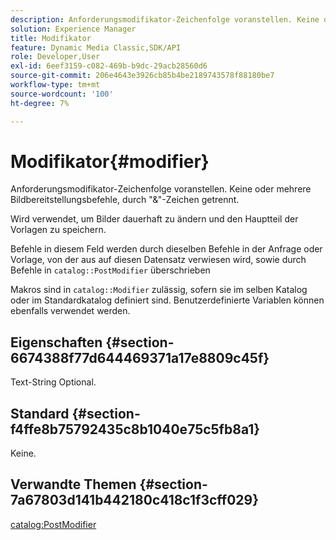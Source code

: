 ```yaml
---
description: Anforderungsmodifikator-Zeichenfolge voranstellen. Keine oder mehrere Bildbereitstellungsbefehle, durch "&"-Zeichen getrennt.
solution: Experience Manager
title: Modifikator
feature: Dynamic Media Classic,SDK/API
role: Developer,User
exl-id: 6eef3159-c082-469b-b9dc-29acb28560d6
source-git-commit: 206e4643e3926cb85b4be2189743578f88180be7
workflow-type: tm+mt
source-wordcount: '100'
ht-degree: 7%

---
```


# Modifikator{#modifier}

Anforderungsmodifikator-Zeichenfolge voranstellen. Keine oder mehrere Bildbereitstellungsbefehle, durch &quot;&amp;&quot;-Zeichen getrennt.

Wird verwendet, um Bilder dauerhaft zu ändern und den Hauptteil der Vorlagen zu speichern.

Befehle in diesem Feld werden durch dieselben Befehle in der Anfrage oder Vorlage, von der aus auf diesen Datensatz verwiesen wird, sowie durch Befehle in `catalog::PostModifier` überschrieben

Makros sind in `catalog::Modifier` zulässig, sofern sie im selben Katalog oder im Standardkatalog definiert sind. Benutzerdefinierte Variablen können ebenfalls verwendet werden.

## Eigenschaften {#section-6674388f77d644469371a17e8809c45f}

Text-String Optional.

## Standard {#section-f4ffe8b75792435c8b1040e75c5fb8a1}

Keine.

## Verwandte Themen {#section-7a67803d141b442180c418c1f3cff029}

[catalog:PostModifier](../../../../../../is-api/image-catalog/image-serving-api-ref/c-image-catalog-reference/c-image-svg-data-reference/c-image-data-reference/r-postmodifier-cat.md#reference-4bc3738a812b4e7c8a180e27bfbd770b)
